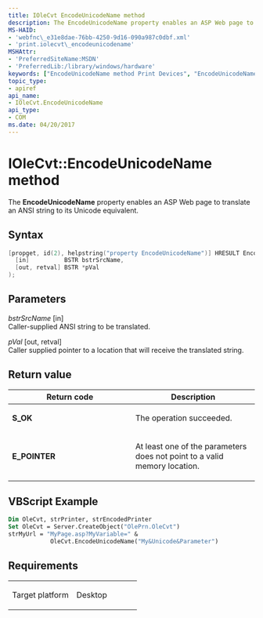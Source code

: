 ```yaml
---
title: IOleCvt EncodeUnicodeName method
description: The EncodeUnicodeName property enables an ASP Web page to translate an ANSI string to its Unicode equivalent.
MS-HAID:
- 'webfnc\_e31e8dae-76bb-4250-9d16-090a987c0dbf.xml'
- 'print.iolecvt\_encodeunicodename'
MSHAttr:
- 'PreferredSiteName:MSDN'
- 'PreferredLib:/library/windows/hardware'
keywords: ["EncodeUnicodeName method Print Devices", "EncodeUnicodeName method Print Devices , IOleCvt interface", "IOleCvt interface Print Devices , EncodeUnicodeName method"]
topic_type:
- apiref
api_name:
- IOleCvt.EncodeUnicodeName
api_type:
- COM
ms.date: 04/20/2017
---
```


# IOleCvt::EncodeUnicodeName method

The **EncodeUnicodeName** property enables an ASP Web page to translate an ANSI string to its Unicode equivalent.

## Syntax

```cpp
[propget, id(2), helpstring("property EncodeUnicodeName")] HRESULT EncodeUnicodeName(
  [in]          BSTR bstrSrcName,
  [out, retval] BSTR *pVal
);
```

## Parameters

*bstrSrcName* \[in\]  
Caller-supplied ANSI string to be translated.

*pVal* \[out, retval\]  
Caller supplied pointer to a location that will receive the translated string.

## Return value

<table>
<colgroup>
<col width="50%" />
<col width="50%" />
</colgroup>
<thead>
<tr class="header">
<th>Return code</th>
<th>Description</th>
</tr>
</thead>
<tbody>
<tr class="odd">
<td><strong>S_OK</strong></td>
<td><p>The operation succeeded.</p></td>
</tr>
<tr class="even">
<td><strong>E_POINTER</strong></td>
<td><p>At least one of the parameters does not point to a valid memory location.</p></td>
</tr>
</tbody>
</table>

## VBScript Example

```vb
Dim OleCvt, strPrinter, strEncodedPrinter
Set OleCvt = Server.CreateObject("OlePrn.OleCvt")
strMyUrl = "MyPage.asp?MyVariable=" & 
            OleCvt.EncodeUnicodeName("My&Unicode&Parameter")
```

## Requirements

<table>
<colgroup>
<col width="50%" />
<col width="50%" />
</colgroup>
<tbody>
<tr class="odd">
<td><p>Target platform</p></td>
<td>Desktop</td>
</tr>
</tbody>
</table>

